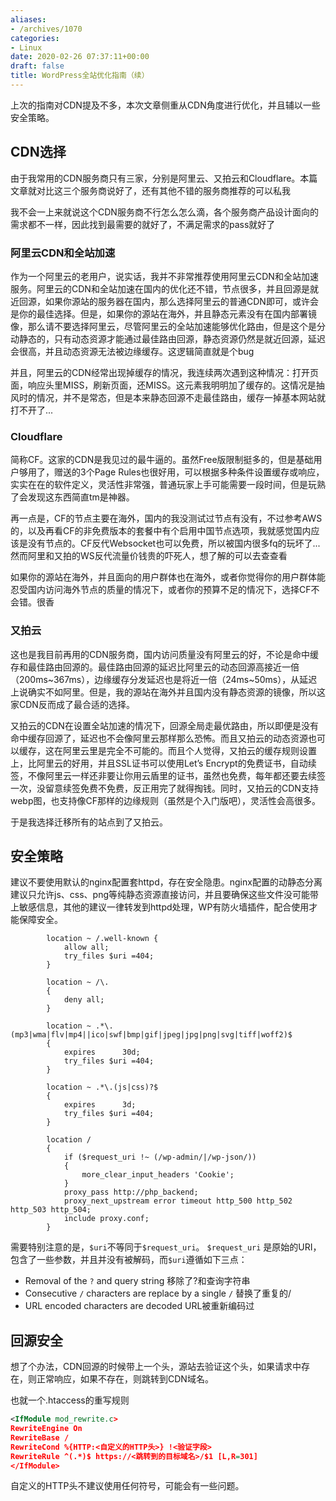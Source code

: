 ```yaml
---
aliases:
- /archives/1070
categories:
- Linux
date: 2020-02-26 07:37:11+00:00
draft: false
title: WordPress全站优化指南（续）
---
```


上次的指南对CDN提及不多，本次文章侧重从CDN角度进行优化，并且辅以一些安全策略。

## CDN选择

由于我常用的CDN服务商只有三家，分别是阿里云、又拍云和Cloudflare。本篇文章就对比这三个服务商说好了，还有其他不错的服务商推荐的可以私我

我不会一上来就说这个CDN服务商不行怎么怎么滴，各个服务商产品设计面向的需求都不一样，因此找到最需要的就好了，不满足需求的pass就好了

### 阿里云CDN和全站加速

作为一个阿里云的老用户，说实话，我并不非常推荐使用阿里云CDN和全站加速服务。阿里云的CDN和全站加速在国内的优化还不错，节点很多，并且回源是就近回源，如果你源站的服务器在国内，那么选择阿里云的普通CDN即可，或许会是你的最佳选择。但是，如果你的源站在海外，并且静态元素没有在国内部署镜像，那么请不要选择阿里云，尽管阿里云的全站加速能够优化路由，但是这个是分动静态的，只有动态资源才能通过最佳路由回源，静态资源仍然是就近回源，延迟会很高，并且动态资源无法被边缘缓存。这逻辑简直就是个bug

并且，阿里云的CDN经常出现掉缓存的情况，我连续两次遇到这种情况：打开页面，响应头里MISS，刷新页面，还MISS。这元素我明明加了缓存的。这情况是抽风时的情况，并不是常态，但是本来静态回源不走最佳路由，缓存一掉基本网站就打不开了...

### Cloudflare

简称CF。这家的CDN是我见过的最牛逼的。虽然Free版限制挺多的，但是基础用户够用了，赠送的3个Page Rules也很好用，可以根据多种条件设置缓存或响应，实实在在的软件定义，灵活性非常强，普通玩家上手可能需要一段时间，但是玩熟了会发现这东西简直tm是神器。

再一点是，CF的节点主要在海外，国内的我没测试过节点有没有，不过参考AWS的，以及再看CF的非免费版本的套餐中有个启用中国节点选项，我就感觉国内应该是没有节点的。CF反代Websocket也可以免费，所以被国内很多fq的玩坏了...然而阿里和又拍的WS反代流量价钱贵的吓死人，想了解的可以去查查看

如果你的源站在海外，并且面向的用户群体也在海外，或者你觉得你的用户群体能忍受国内访问海外节点的质量的情况下，或者你的预算不足的情况下，选择CF不会错。很香

### 又拍云

这也是我目前再用的CDN服务商，国内访问质量没有阿里云的好，不论是命中缓存和最佳路由回源的。最佳路由回源的延迟比阿里云的动态回源高接近一倍（200ms~367ms），边缘缓存分发延迟也是将近一倍（24ms~50ms），从延迟上说确实不如阿里。但是，我的源站在海外并且国内没有静态资源的镜像，所以这家CDN反而成了最合适的选择。

又拍云的CDN在设置全站加速的情况下，回源全局走最优路由，所以即便是没有命中缓存回源了，延迟也不会像阿里云那样那么恐怖。而且又拍云的动态资源也可以缓存，这在阿里云里是完全不可能的。而且个人觉得，又拍云的缓存规则设置上，比阿里云的好用，并且SSL证书可以使用Let’s Encrypt的免费证书，自动续签，不像阿里云一样还非要让你用云盾里的证书，虽然也免费，每年都还要去续签一次，没留意续签免费不免费，反正用完了就得掏钱。同时，又拍云的CDN支持webp图，也支持像CF那样的边缘规则（虽然是个入门版吧），灵活性会高很多。

于是我选择迁移所有的站点到了又拍云。

## 安全策略

建议不要使用默认的nginx配置套httpd，存在安全隐患。nginx配置的动静态分离建议只允许js、css、png等纯静态资源直接访问，并且要确保这些文件没可能带上敏感信息，其他的建议一律转发到httpd处理，WP有防火墙插件，配合使用才能保障安全。



```nginx
        location ~ /.well-known {
            allow all;
            try_files $uri =404;
        }

        location ~ /\.
        {
            deny all;
        }

        location ~ .*\.(mp3|wma|flv|mp4||ico|swf|bmp|gif|jpeg|jpg|png|svg|tiff|woff2)$
        {
            expires      30d;
            try_files $uri =404;
        }

        location ~ .*\.(js|css)?$
        {
            expires      3d;
            try_files $uri =404;
        }

        location /
        {
            if ($request_uri !~ (/wp-admin/|/wp-json/))
            {
                more_clear_input_headers 'Cookie';
            }
            proxy_pass http://php_backend;
            proxy_next_upstream error timeout http_500 http_502 http_503 http_504;
            include proxy.conf;
        }
```



需要特别注意的是，`$uri`不等同于`$request_uri`。 `$request_uri` 是原始的URI，包含了一些参数，并且并没有被解码，而`$uri`遵循如下三点：

  * Removal of the `?` and query string 移除了?和查询字符串
  * Consecutive `/` characters are replace by a single `/` 替换了重复的/
  * URL encoded characters are decoded URL被重新编码过

## 回源安全

想了个办法，CDN回源的时候带上一个头，源站去验证这个头，如果请求中存在，则正常响应，如果不存在，则跳转到CDN域名。

也就一个.htaccess的重写规则

```xml
<IfModule mod_rewrite.c>
RewriteEngine On
RewriteBase /
RewriteCond %{HTTP:<自定义的HTTP头>} !<验证字段>
RewriteRule ^(.*)$ https://<跳转到的目标域名>/$1 [L,R=301]
</IfModule>
```

自定义的HTTP头不建议使用任何符号，可能会有一些问题。
